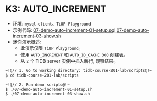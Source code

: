 # K3: AUTO_INCREMENT
+ 环境: `mysql-client`、`TiUP Playground`
+ 示例代码:
[07-demo-auto-increment-01-setup.sql](https://github.com/pingcap/tidb-course-201-lab/blob/master/scripts/07-demo-auto-increment-01-setup.sql)
[07-demo-auto-increment-03-show.sh](https://github.com/pingcap/tidb-course-201-lab/blob/master/scripts/07-demo-auto-increment-03-show.sh)
+ 迷你演示概述:
  + 此演示仅限 `TiUP Playground`。
  + 使用 `AUTO_INCREMENT` 和 `AUTO_ID_CACHE 300` 创建表。
  + 从 `2` 个 TiDB server 实例中插入新行, 观察结果。
```8
~!@// 1. Go to working directory: tidb-course-201-lab/scripts@!~
$ cd tidb-course-201-lab/scripts

~!@// 2. Run demo scripts@!~
$ ./07-demo-auto-increment-01-setup.sh
$ ./07-demo-auto-increment-03-show.sh

```